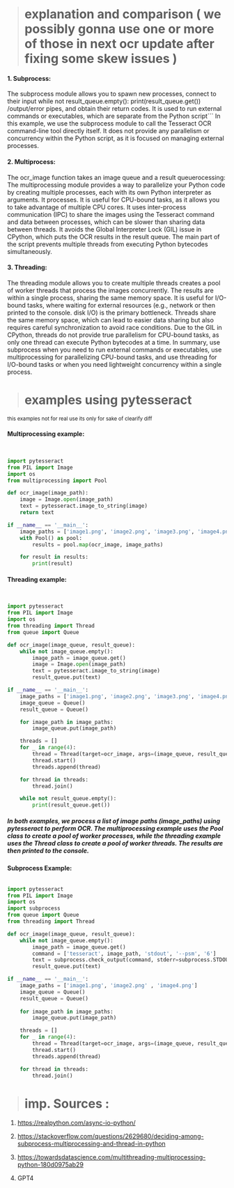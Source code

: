 > #  explanation and comparison ( we possibly gonna use one or more of those in next ocr update after fixing some skew issues )

#### 1. Subprocess:

The subprocess module allows you to spawn new processes, connect to their input while not result_queue.empty(): print(result_queue.get()) /output/error pipes, and obtain their return codes.
It is used to run external commands or executables, which are separate from the Python script```
In this example, we use the subprocess module to call the Tesseract OCR command-line tool directly itself.
It does not provide any parallelism or concurrency within the Python script, as it is focused on managing external processes.

#### 2. Multiprocess:

 The ocr_image function takes an image queue and a result queuerocessing:
The multiprocessing module provides a way to parallelize your Python code by creating multiple processes, each with its own Python interpreter as arguments. It processes.
It is useful for CPU-bound tasks, as it allows you to take advantage of multiple CPU cores.
It uses inter-process communication (IPC) to share the images using the Tesseract command and data between processes, which can be slower than sharing data between threads.
It avoids the Global Interpreter Lock (GIL) issue in CPython, which puts the OCR results in the result queue. The main part of the script prevents multiple threads from executing Python bytecodes simultaneously.

#### 3. Threading:

The threading module allows you to create multiple threads creates a pool of worker threads that process the images concurrently. The results are within a single process, sharing the same memory space.
It is useful for I/O-bound tasks, where waiting for external resources (e.g., network or then printed to the console. disk I/O) is the primary bottleneck.
Threads share the same memory space, which can lead to easier data sharing but also requires careful synchronization to avoid race conditions.
Due to the GIL in CPython, threads do not provide true parallelism for CPU-bound tasks, as only one thread can execute Python bytecodes at a time.
In summary, use subprocess when you need to run external commands or executables, use multiprocessing for parallelizing CPU-bound tasks, and use threading for I/O-bound tasks or when you need lightweight concurrency within a single process.


> #  examples using pytesseract  
<sub> this examples not for real use its only for sake of clearify diff</sub>



#### Multiprocessing example:

```python


import pytesseract
from PIL import Image
import os
from multiprocessing import Pool

def ocr_image(image_path):
    image = Image.open(image_path)
    text = pytesseract.image_to_string(image)
    return text

if __name__ == '__main__':
    image_paths = ['image1.png', 'image2.png', 'image3.png', 'image4.png']
    with Pool() as pool:
        results = pool.map(ocr_image, image_paths)

    for result in results:
        print(result)
```		
		
#### Threading example:
```python


import pytesseract
from PIL import Image
import os
from threading import Thread
from queue import Queue

def ocr_image(image_queue, result_queue):
    while not image_queue.empty():
        image_path = image_queue.get()
        image = Image.open(image_path)
        text = pytesseract.image_to_string(image)
        result_queue.put(text)

if __name__ == '__main__':
    image_paths = ['image1.png', 'image2.png', 'image3.png', 'image4.png']
    image_queue = Queue()
    result_queue = Queue()

    for image_path in image_paths:
        image_queue.put(image_path)

    threads = []
    for _ in range(4):
        thread = Thread(target=ocr_image, args=(image_queue, result_queue))
        thread.start()
        threads.append(thread)

    for thread in threads:
        thread.join()

    while not result_queue.empty():
        print(result_queue.get())
```
##### In both examples, we process a list of image paths (image_paths) using pytesseract to perform OCR. The multiprocessing example uses the Pool class to create a pool of worker processes, while the threading example uses the Thread class to create a pool of worker threads. The results are then printed to the console.


#### Subprocess Example:

```python

import pytesseract
from PIL import Image
import os
import subprocess
from queue import Queue
from threading import Thread

def ocr_image(image_queue, result_queue):
    while not image_queue.empty():
        image_path = image_queue.get()
        command = ['tesseract', image_path, 'stdout', '--psm', '6']
        text = subprocess.check_output(command, stderr=subprocess.STDOUT).decode('utf-8')
        result_queue.put(text)

if __name__ == '__main__':
    image_paths = ['image1.png', 'image2.png' , 'image4.png']
	image_queue = Queue()
	result_queue = Queue()
	
	for image_path in image_paths:
		image_queue.put(image_path)

	threads = []
	for _ in range(4):
		thread = Thread(target=ocr_image, args=(image_queue, result_queue))
		thread.start()
		threads.append(thread)

	for thread in threads:
		thread.join()
```

> #  imp. Sources :

1. https://realpython.com/async-io-python/

2. https://stackoverflow.com/questions/2629680/deciding-among-subprocess-multiprocessing-and-thread-in-python

3. https://towardsdatascience.com/multithreading-multiprocessing-python-180d0975ab29

4. GPT4